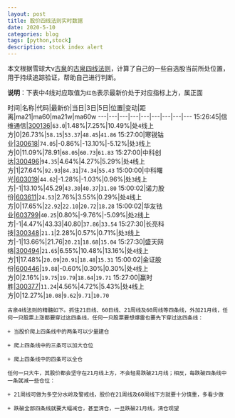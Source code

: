 ```yaml
---
layout: post
title: 股价四线法则实时数据
date: 2020-5-10
categories: blog
tags: [python,stock]
description: stock index alert
---
```



本文根据雪球大v[古泉](https://xueqiu.com/u/7148646888)的[古泉四线法则](https://xueqiu.com/7148646888/130498192)，计算了自己的一些自选股当前所处位置，用于持续追踪验证，帮助自己进行判断。

**说明**：下表中4线对应取值为`红色`表示最新价处于对应指标上方，属正面

时间|名称|代码|最新价|当日|3日|5日|位置|变动|距离|ma21|ma60|ma21w|ma60w
---|---|---|---|---|---|---|---|---
15:26:45|信维通信|[300136](https://xueqiu.com/S/SZ300136)|`63.0`|1.48%|7.25%|10.49%|处`4`线上方|0|26.73%|`58.15`|`53.37`|`48.45`|`41.86`
15:27:00|寒锐钴业|[300618](https://xueqiu.com/S/SZ300618)|`74.05`|-0.86%|-13.10%|-5.12%|处`3`线上方|0|11.09%|78.91|`68.05`|`60.73`|`61.83`
15:27:00|中科创达|[300496](https://xueqiu.com/S/SZ300496)|`94.35`|4.64%|4.27%|5.29%|处`4`线上方|1|27.64%|`92.93`|`84.31`|`74.34`|`55.43`
15:00:00|中科曙光|[603019](https://xueqiu.com/S/SH603019)|`44.62`|-1.28%|-1.03%|0.96%|处`3`线上方|-1|13.10%|45.29|`43.30`|`40.37`|`31.80`
15:00:02|诺力股份|[603611](https://xueqiu.com/S/SH603611)|`24.53`|2.76%|3.55%|0.29%|处`4`线上方|0|17.65%|`22.92`|`22.10`|`20.72`|`18.28`
15:00:02|华友钴业|[603799](https://xueqiu.com/S/SH603799)|`40.25`|0.80%|-9.76%|-5.09%|处`2`线上方|-1|4.47%|43.33|40.80|`37.86`|`33.54`
15:27:30|长亮科技|[300348](https://xueqiu.com/S/SZ300348)|`21.1`|2.28%|0.57%|0.71%|处`3`线上方|-1|13.66%|21.76|`20.21`|`18.68`|`15.04`
15:27:30|盛天网络|[300494](https://xueqiu.com/S/SZ300494)|`21.65`|6.55%|10.48%|13.16%|处`4`线上方|1|17.48%|`20.09`|`20.91`|`18.48`|`15.31`
15:00:02|金证股份|[600446](https://xueqiu.com/S/SH600446)|`19.88`|-0.60%|0.30%|0.30%|处`4`线上方|0|2.16%|`19.75`|`19.79`|`18.64`|`19.71`
15:27:00|赢时胜|[300377](https://xueqiu.com/S/SZ300377)|`11.24`|4.56%|4.72%|5.43%|处`4`线上方|0|12.27%|`10.08`|`9.62`|`9.71`|`10.70`

```
古泉4线法则的精髓如下。抓住21日线、60日线、21周线及60周线等四条线，外加21月线，任何一只股票上涨都要穿过这四条线，任何一只股票要想爆雷也要先下穿过这四条线：

+ 当股价爬上四条线中的两条可以少量建仓

+ 爬上四条线中的三条可以加大仓位

+ 爬上四条线中的四条可以全仓

任何一只大牛，其股价都会坚守在21月线上方，不会轻易跌破21月线；相反，每跌破四条线中一条就减一些仓位：

+ 21周线可做为多空分水岭及警戒线，股价在21周线及60周线下方就要十分慎重，多看少做

+ 跌破全部四条线就要大幅减仓，甚至清仓，一旦跌破21月线，清仓观望
```